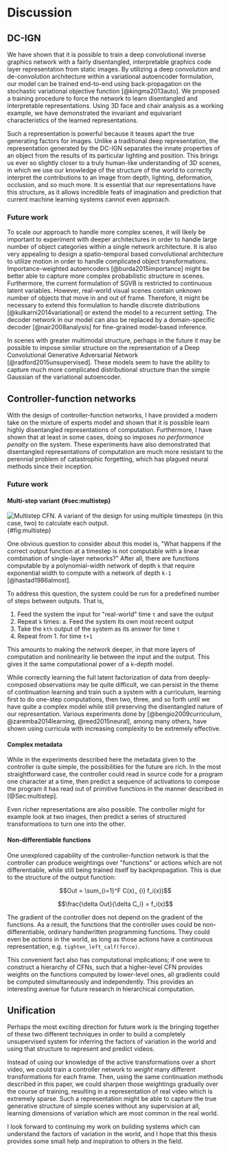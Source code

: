 # Discussion

## DC-IGN

We have shown that it is possible to train a deep convolutional inverse graphics network with a fairly disentangled, interpretable graphics code layer representation from static images. By utilizing a deep convolution and de-convolution architecture within a variational autoencoder formulation, our model can be trained end-to-end using back-propagation on the stochastic variational objective function [@kingma2013auto]. We proposed a training procedure to force the network to learn disentangled and interpretable representations. Using 3D face and chair analysis as a working example, we have demonstrated the invariant and equivariant characteristics of the learned representations.

Such a representation is powerful because it teases apart the true generating factors for images. Unlike a traditional deep representation, the representation generated by the DC-IGN separates the innate properties of an object from the results of its particular lighting and position. This brings us ever so slightly closer to a truly human-like understanding of 3D scenes, in which we use our knowledge of the structure of the world to correctly interpret the contributions to an image from depth, lighting, deformation, occlusion, and so much more. It is essential that our representations have this structure, as it allows incredible feats of imagination and prediction that current machine learning systems cannot even approach.

### Future work

To scale our approach to handle more complex scenes, it will likely be important to experiment with deeper architectures in order to handle large number of object categories within a single network architecture. It is also very appealing to design a spatio-temporal based convolutional architecture to utilize motion in order to handle complicated object transformations. Importance-weighted autoencoders [@burda2015importance] might be better able to capture more complex probabilistic structure in scenes. Furthermore, the current formulation of SGVB is restricted to continuous latent variables. However, real-world visual scenes contain unknown number of objects that move in and out of frame. Therefore, it might be necessary to extend this formulation to handle discrete distributions [@kulkarni2014variational] or extend the model to a recurrent setting. The decoder network in our model can also be replaced by a domain-specific decoder [@nair2008analysis] for fine-grained model-based inference.

In scenes with greater multimodal structure, perhaps in the future it may be possible to impose similar structure on the representation of a Deep Convolutional Generative Adversarial Network [@radford2015unsupervised]. These models seem to have the ability to capture much more complicated distributional structure than the simple Gaussian of the variational autoencoder.

## Controller-function networks

With the design of controller-function networks, I have provided a modern take on the mixture of experts model and shown that it is possible learn highly disentangled representations of computation. Furthermore, I have shown that at least in some cases, doing so imposes _no performance penalty_ on the system. These experiments have also demonstrated that disentangled representations of computation are much more resistant to the perennial problem of catastrophic forgetting, which has plagued neural methods since their inception.

### Future work

#### Multi-step variant {#sec:multistep}

![**Multistep CFN.** A variant of the design for using multiple timesteps (in this case, two) to calculate each output.](../figures/multistep_small.png){#fig:multistep}

One obvious question to consider about this model is, "What happens if the correct output function at a timestep is not computable with a linear combination of single-layer networks?" After all, there are functions computable by a polynomial-width network of depth `k` that require exponential width to compute with a network of depth `k-1` [@hastad1986almost].

To address this question, the system could be run for a predefined number of steps between outputs. That is,

1. Feed the system the input for "real-world" time `t` and save the output
2. Repeat `k` times:
	a. Feed the system its own most recent output
4. Take the `kth` output of the system as its answer for time `t`
5. Repeat from 1. for time `t+1`

This amounts to making the network deeper, in that more layers of computation and nonlinearity lie between the input and the output. This gives it the same computational power of a `k`-depth model.

While correctly learning the full latent factorization of data from deeply-composed observations may be quite difficult, we can persist in the theme of continuation learning and train such a system with a curriculum, learning first to do one-step computations, then two, three, and so forth until we have quite a complex model while still preserving the disentangled nature of our representation. Various experiments done by [@bengio2009curriculum, @zaremba2014learning, @reed2015neural], among many others, have shown using curricula with increasing complexity to be extremely effective.

#### Complex metadata

While in the experiments described here the metadata given to the controller is quite simple, the possibilities for the future are rich. In the most straightforward case, the controller could read in source code for a program one character at a time, then predict a sequence of activations to compose the program it has read out of primitive functions in the manner described in [@Sec:multistep].

Even richer representations are also possible. The controller might for example look at two images, then predict a series of structured transformations to turn one into the other.

#### Non-differentiable functions

One unexplored capability of the controller-function network is that the controller can produce weightings over "functions" or actions which are not differentiable, while still being trained itself by backpropagation. This is due to the structure of the output function:

$$Out = \sum_{i=1}^F C(x)_ {i} f_i(x))$$

$$\frac{\delta Out}{\delta C_i} = f_i(x)$$

The gradient of the controller does not depend on the gradient of the functions. As a result, the functions that the controller uses could be non-differentiable, ordinary handwritten programming functions. They could even be _actions_ in the world, as long as those actions have a continuous representation, e.g. `tighten_left_calf(force)`.

This convenient fact also has computational implications; if one were to construct a hierarchy of CFNs, such that a higher-level CFN provides weights on the functions computed by lower-level ones, all gradients could be computed simultaneously and independently. This provides an interesting avenue for future research in hierarchical computation.

## Unification

Perhaps the most exciting direction for future work is the bringing together of these two different techniques in order to build a completely unsupervised system for inferring the factors of variation in the world and using that structure to represent and predict videos.

Instead of using our knowledge of the active transformations over a short video, we could train a controller network to _weight_ many different transformations for each frame. Then, using the same continuation methods described in this paper, we could sharpen those weightings gradually over the course of training, resulting in a representation of real video which is extremely sparse. Such a representation might be able to capture the true generative structure of simple scenes without any supervision at all, learning dimensions of variation which are most common in the real world.

I look forward to continuing my work on building systems which can understand the factors of variation in the world, and I hope that this thesis provides some small help and inspiration to others in the field.
